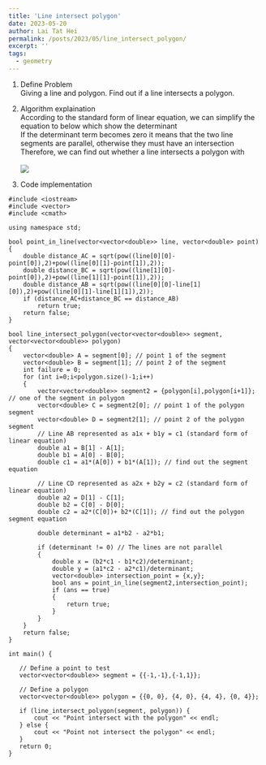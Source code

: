 ```yaml
---
title: 'Line intersect polygon'
date: 2023-05-20
author: Lai Tat Hei
permalink: /posts/2023/05/line_intersect_polygon/
excerpt: ''
tags:
  - geometry
---
```


1. Define Problem<br/>
Giving a line and polygon. Find out if a line intersects a polygon.

2. Algorithm explaination<br/>
According to the standard form of linear equation, we can simplify the equation to below which show the determinant<br/>
If the determinant term becomes zero it means that the two line segments are parallel, otherwise they must have an intersection<br/>
Therefore, we can find out whether a line intersects a polygon with<br/>
<br/><img src='/images/Line_intersect_polygon.jpg'><br/>

3. Code implementation<br/>

```
#include <iostream>
#include <vector>
#include <cmath>

using namespace std;

bool point_in_line(vector<vector<double>> line, vector<double> point)
{
    double distance_AC = sqrt(pow((line[0][0]-point[0]),2)+pow((line[0][1]-point[1]),2));
    double distance_BC = sqrt(pow((line[1][0]-point[0]),2)+pow((line[1][1]-point[1]),2));
    double distance_AB = sqrt(pow((line[0][0]-line[1][0]),2)+pow((line[0][1]-line[1][1]),2));
    if (distance_AC+distance_BC == distance_AB)
        return true;
    return false;
}

bool line_intersect_polygon(vector<vector<double>> segment, vector<vector<double>> polygon) 
{
    vector<double> A = segment[0]; // point 1 of the segment
    vector<double> B = segment[1]; // point 2 of the segment
    int failure = 0;
    for (int i=0;i<polygon.size()-1;i++)
    {
        vector<vector<double>> segment2 = {polygon[i],polygon[i+1]}; // one of the segment in polygon
        vector<double> C = segment2[0]; // point 1 of the polygon segment
        vector<double> D = segment2[1]; // point 2 of the polygon segment
        // Line AB represented as a1x + b1y = c1 (standard form of linear equation)
        double a1 = B[1] - A[1];
        double b1 = A[0] - B[0];
        double c1 = a1*(A[0]) + b1*(A[1]); // find out the segment equation

        // Line CD represented as a2x + b2y = c2 (standard form of linear equation)
        double a2 = D[1] - C[1];
        double b2 = C[0] - D[0];
        double c2 = a2*(C[0])+ b2*(C[1]); // find out the polygon segment equation

        double determinant = a1*b2 - a2*b1;

        if (determinant != 0) // The lines are not parallel
        {
            double x = (b2*c1 - b1*c2)/determinant;
            double y = (a1*c2 - a2*c1)/determinant;
            vector<double> intersection_point = {x,y};
            bool ans = point_in_line(segment2,intersection_point);
            if (ans == true)
            {
                return true;
            }
        }
    }
    return false;
}

int main() {
  
   // Define a point to test
   vector<vector<double>> segment = {{-1,-1},{-1,1}};
  
   // Define a polygon
   vector<vector<double>> polygon = {{0, 0}, {4, 0}, {4, 4}, {0, 4}};

   if (line_intersect_polygon(segment, polygon)) {
       cout << "Point intersect with the polygon" << endl;
   } else {
       cout << "Point not intersect the polygon" << endl;
   }
   return 0;
}
```